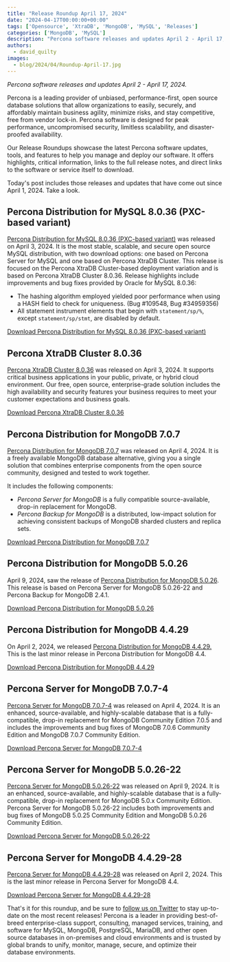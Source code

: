 ```yaml
---
title: "Release Roundup April 17, 2024"
date: "2024-04-17T00:00:00+00:00"
tags: ['Opensource', 'XtraDB', 'MongoDB', 'MySQL', 'Releases']
categories: ['MongoDB', 'MySQL']
description: "Percona software releases and updates April 2 - April 17, 2024."
authors:
  - david_quilty
images:
  - blog/2024/04/Roundup-April-17.jpg
---
```


*Percona software releases and updates April 2 - April 17, 2024.*

Percona is a leading provider of unbiased, performance-first, open source database solutions that allow organizations to easily, securely, and affordably maintain business agility, minimize risks, and stay competitive, free from vendor lock-in. Percona software is designed for peak performance, uncompromised security, limitless scalability, and disaster-proofed availability.

Our Release Roundups showcase the latest Percona software updates, tools, and features to help you manage and deploy our software. It offers highlights, critical information, links to the full release notes, and direct links to the software or service itself to download.

Today's post includes those releases and updates that have come out since April 1, 2024. Take a look.

## Percona Distribution for MySQL 8.0.36 (PXC-based variant)

[Percona Distribution for MySQL 8.0.36 (PXC-based variant)](https://docs.percona.com/percona-distribution-for-mysql/8.0/release-notes-pxc-v8.0.36.html) was released on April 3, 2024. It is the most stable, scalable, and secure open source MySQL distribution, with two download options: one based on Percona Server for MySQL and one based on Percona XtraDB Cluster. This release is focused on the Percona XtraDB Cluster-based deployment variation and is based on Percona XtraDB Cluster 8.0.36. Release highlights include improvements and bug fixes provided by Oracle for MySQL 8.0.36:

-   The hashing algorithm employed yielded poor performance when using a HASH field to check for uniqueness. (Bug #109548, Bug #34959356)
-   All statement instrument elements that begin with `statement/sp/%`, except `statement/sp/stmt`, are disabled by default.

[Download Percona Distribution for MySQL 8.0.36 (PXC-based variant)](https://www.percona.com/mysql/software)

## Percona XtraDB Cluster 8.0.36

[Percona XtraDB Cluster 8.0.36](https://docs.percona.com/percona-xtradb-cluster/8.0/release-notes/8.0.36-28.html) was released on April 3, 2024. It supports critical business applications in your public, private, or hybrid cloud environment. Our free, open source, enterprise-grade solution includes the high availability and security features your business requires to meet your customer expectations and business goals.

[Download Percona XtraDB Cluster 8.0.36](https://www.percona.com/mysql/software/percona-xtradb-cluster)

## Percona Distribution for MongoDB 7.0.7

[Percona Distribution for MongoDB 7.0.7](https://docs.percona.com/percona-distribution-for-mongodb/7.0/release-notes-v7.0.7.html) was released on April 4, 2024. It is a freely available MongoDB database alternative, giving you a single solution that combines enterprise components from the open source community, designed and tested to work together.

It includes the following components:

-   *Percona Server for MongoDB* is a fully compatible source-available, drop-in replacement for MongoDB.
-   *Percona Backup for MongoDB* is a distributed, low-impact solution for achieving consistent backups of MongoDB sharded clusters and replica sets.

[Download Percona Distribution for MongoDB 7.0.7](https://www.percona.com/mongodb/software)

## Percona Distribution for MongoDB 5.0.26

April 9, 2024, saw the release of [Percona Distribution for MongoDB 5.0.26](https://docs.percona.com/percona-distribution-for-mongodb/5.0/release-notes-v5.0.26.html). This release is based on Percona Server for MongoDB 5.0.26-22 and Percona Backup for MongoDB 2.4.1.

[Download Percona Distribution for MongoDB 5.0.26](https://www.percona.com/mongodb/software)

## Percona Distribution for MongoDB 4.4.29

On April 2, 2024, we released [Percona Distribution for MongoDB 4.4.29.](https://docs.percona.com/percona-distribution-for-mongodb/4.4/release-notes-v4.4.29.html) This is the last minor release in Percona Distribution for MongoDB 4.4.

[Download Percona Distribution for MongoDB 4.4.29](https://www.percona.com/mongodb/software)

## Percona Server for MongoDB 7.0.7-4

[Percona Server for MongoDB 7.0.7-4](https://docs.percona.com/percona-server-for-mongodb/7.0/release_notes/7.0.7-4.html) was released on April 4, 2024. It is an enhanced, source-available, and highly-scalable database that is a fully-compatible, drop-in replacement for MongoDB Community Edition 7.0.5 and includes the improvements and bug fixes of MongoDB 7.0.6 Community Edition and MongoDB 7.0.7 Community Edition.

[Download Percona Server for MongoDB 7.0.7-4](https://www.percona.com/mongodb/software/percona-server-for-mongodb)

## Percona Server for MongoDB 5.0.26-22

[Percona Server for MongoDB 5.0.26-22](https://docs.percona.com/percona-server-for-mongodb/5.0/release_notes/5.0.26-22.html) was released on April 9, 2024. It is an enhanced, source-available, and highly-scalable database that is a fully-compatible, drop-in replacement for MongoDB 5.0.x Community Edition. Percona Server for MongoDB 5.0.26-22 includes both improvements and bug fixes of MongoDB 5.0.25 Community Edition and MongoDB 5.0.26 Community Edition.

[Download Percona Server for MongoDB 5.0.26-22](https://www.percona.com/mongodb/software/percona-server-for-mongodb)

## Percona Server for MongoDB 4.4.29-28

[Percona Server for MongoDB 4.4.29-28](https://docs.percona.com/percona-server-for-mongodb/4.4/release_notes/4.4.29-28.html) was released on April 2, 2024. This is the last minor release in Percona Server for MongoDB 4.4.

[Download Percona Server for MongoDB 4.4.29-28](https://www.percona.com/mongodb/software/percona-server-for-mongodb)

That's it for this roundup, and be sure to [follow us on Twitter](https://twitter.com/Percona) to stay up-to-date on the most recent releases! Percona is a leader in providing best-of-breed enterprise-class support, consulting, managed services, training, and software for MySQL, MongoDB, PostgreSQL, MariaDB, and other open source databases in on-premises and cloud environments and is trusted by global brands to unify, monitor, manage, secure, and optimize their database environments.